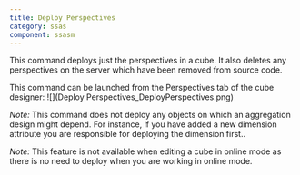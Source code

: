 ```yaml
---
title: Deploy Perspectives
category: ssas
component: ssasm
---
```


This command deploys just the perspectives in a cube. It also deletes any perspectives on the server which have been removed from source code.

This command can be launched from the Perspectives tab of the cube designer:
![](Deploy Perspectives_DeployPerspectives.png)

_Note:_ This command does not deploy any objects on which an aggregation design might depend. For instance, if you have added a new dimension attribute you are responsible for deploying the dimension first..

_Note:_ This feature is not available when editing a cube in online mode as there is no need to deploy when you are working in online mode.